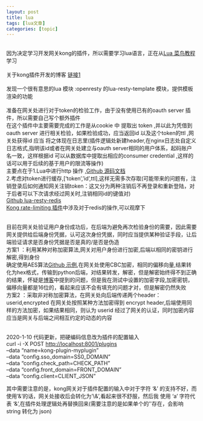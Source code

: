 ```yaml
---
layout: post
title: lua 
tags: [lua文章]
categories: [topic]
---
```

<p><br/>因为决定学习开发网关kong的插件，所以需要学习lua语言，正在从<a href="https://www.runoob.com/lua/" target="_blank" rel="noopener noreferrer">Lua 菜鸟教程</a>学习<br/><br/>关于kong插件开发的博客 <a href="https://www.jianshu.com/p/68457b42b84f" target="_blank" rel="noopener noreferrer">链接1</a><br/><br/>发现一个很有意思的lua 模块  :openresty 的lua-resty-template 模块，提供模板渲染的功能<br/><br/>准备在网关处进行对于token的检验工作，由于没有使用已有的oauth server 插件，所以需要自己写个额外插件<br/>    在这个插件中主要需要完成的工作是从cookie 中 提取出 token ,并以此为凭借到oauth  server 进行相关检验，如果检验成功，应当返回id 以及这个token的ttl ,网关处获得id 应当 将之体现在日志里(插件逻辑处新建header,在nginx日志处自定义日志格式,指明该id或者在网关处建立与oauth server相同的用户体系，起码账户名一致，这样根据id 可以从数据库中提取出相应的consumer credential ,这样的话可以用于后续的基于用户的限流等操作)<br/>主要点在于1.Lua中进行http 操作  ,<a href="https://github.com/ledgetech/lua-resty-http#request" target="_blank" rel="noopener noreferrer">Github 源码文档</a><br/>        2.考虑对token进行缓存,[‘token’,’id’,ttl],这样无需多次存取(可能带来的问题有，注销登录后如何通知网关注销token：这又分为两种注销后不再登录和重新登陆，对于后者可以下次请求经过网关时,注销相同id的键值对)<br/>        <a href="https://github.com/openresty/lua-resty-redis/" target="_blank" rel="noopener noreferrer">Github lua-resty-redis</a><br/>        <a href="https://github.com/Kong/kong/blob/master/kong/plugins/rate-limiting/policies/init.lua" target="_blank" rel="noopener noreferrer">Kong rate-limiting 插件</a>中涉及对于redis的操作,可以观摩下</p>
<p><br/>目前在网关处验证用户身份成功后，在后端为避免再次检验身份的需要，因此需要网关提供给后端身份凭据，认可这次身份凭据，同时应当提供某种验证手段，让后端验证请求是否身份凭据是否是真的/是否是伪造<br/>方案1 ：利用某种对称加密算法,网关对用户身份进行加密,后端以相同的密钥进行解密,得到身份<br/>        确定使用AES算法<a href="https://github.com/openresty/lua-resty-string/" target="_blank" rel="noopener noreferrer">Github 示例</a>,在网关处使用CBC加密，相同的偏移向量,结果转化为hex格式，传输到python后端，对结果转发，解密，但是解密始终得不到正确的结果，怀疑是<a href="https://blog.csdn.net/diodosu/article/details/51923670" target="_blank" rel="noopener noreferrer">博客</a>中提到的问题，但是我在测试中设置的加密字段,加密密钥，偏移向量都是16位的，看起来应该不会有填充的问题才对，但是解密仍然失败<br/>方案2 ：采取非对称加密算法，在网关处向后端传递两个header：userid,encrypted 在网关处按照某种方法加密得到 encrypt header,后端使用同样的方法加密，如果结果相同，则认为 userid 经过了网关的认证，同时加密内容应当是网关与后端之间相互约定的动态的内容</p>
<p><br/>2020-1-10 代码更新，把硬编码信息改为插件的配置输入<br/>curl -i -X POST <a href="http://localhost:8001/plugins" target="_blank" rel="noopener noreferrer">http://localhost:8001/plugins</a> <br/>–data “name=kong-plugin-myplugin” <br/>–data “config.sso_domain=SS0_DOMAIN” <br/>–data “config.check_path=CHECK_PATH” <br/>–data “config.front_domain=FRONT_DOMAIN” <br/>–data “config.client=CLIENT_JSON”</p>
<p>其中需要注意的是，kong网关对于插件配置的输入中对于字符 ‘&amp;’ 的支持不好，而使用’&amp;’的话，网关处接收后会转化为’\&amp;’,看起来很不舒服，然后我 使用 ‘a’ 字符代表 ‘&amp;’,在插件处理逻辑处再替换回来(需要注意的是如果单个的’&#39;存在，会影响 string 转化为 json)</p>